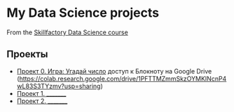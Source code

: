 # My Data Science projects
From the [Skillfactory Data Science course](https://skillfactory.ru/data-scientist)

## Проекты

* [Проект 0. Игра: Угадай число](https://github.com/yuliyanemova/DS/tree/main/project_0)
  доступ к Блокноту на Google Drive (https://colab.research.google.com/drive/1PFTTMZmmSkzOYMKINcnP4wL83S3TYzmv?usp=sharing)
* [Проект 1. _______](_________)
* [Проект 2. _______](_________)
